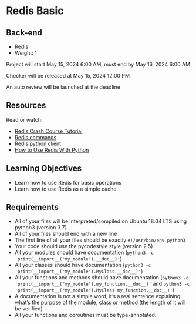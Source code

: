 # Redis Basic

## Back-end
- Redis
- Weight: 1

Project will start May 15, 2024 6:00 AM, must end by May 16, 2024 6:00 AM

Checker will be released at May 15, 2024 12:00 PM

An auto review will be launched at the deadline

## Resources
Read or watch:
- [Redis Crash Course Tutorial](https://www.youtube.com/watch?v=Hbt56gFj998)
- [Redis commands](https://redis.io/commands)
- [Redis python client](https://pypi.org/project/redis/)
- [How to Use Redis With Python](https://realpython.com/python-redis/)

## Learning Objectives
- Learn how to use Redis for basic operations
- Learn how to use Redis as a simple cache

## Requirements
- All of your files will be interpreted/compiled on Ubuntu 18.04 LTS using python3 (version 3.7)
- All of your files should end with a new line
- The first line of all your files should be exactly `#!/usr/bin/env python3`
- Your code should use the pycodestyle style (version 2.5)
- All your modules should have documentation (`python3 -c 'print(__import__("my_module").__doc__)'`)
- All your classes should have documentation (`python3 -c 'print(__import__("my_module").MyClass.__doc__)'`)
- All your functions and methods should have documentation (`python3 -c 'print(__import__("my_module").my_function.__doc__)'` and `python3 -c 'print(__import__("my_module").MyClass.my_function.__doc__)'`)
- A documentation is not a simple word, it’s a real sentence explaining what’s the purpose of the module, class or method (the length of it will be verified)
- All your functions and coroutines must be type-annotated.
